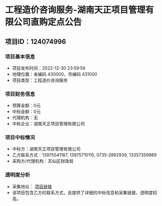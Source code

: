 # 工程造价咨询服务-湖南天正项目管理有限公司直购定点公告

## 项目ID：124074996

### 项目基本信息
- 项目发布时间：2022-12-30 23:59:56
- 地理位置：省编码 430000，市编码 431000
- 项目类型：工程造价咨询服务

### 项目财务信息
- 预算金额：0元
- 中标金额：0元
- 代理机构：无
- 中标企业：湖南天正项目管理有限公司

### 项目中标情况
- 中标方：湖南天正项目管理有限公司
- 乙方联系方式：13975541187, 13975710115, 0735-2892939, 13357359989
- 采购方/代理机构：苏仙区财政局

### 透明度分析
- 采集地址： [项目链接](https://hunan.zcygov.cn/luban/announcement/detail?encryptId=rX4t6f9ZH9viwbfFxFmYTwhJI3yMqKEmeFXDDK4I=)
- 该项目包含乙方的联系方式，且提供了详细的中标信息和采集链接，透明度较高。
